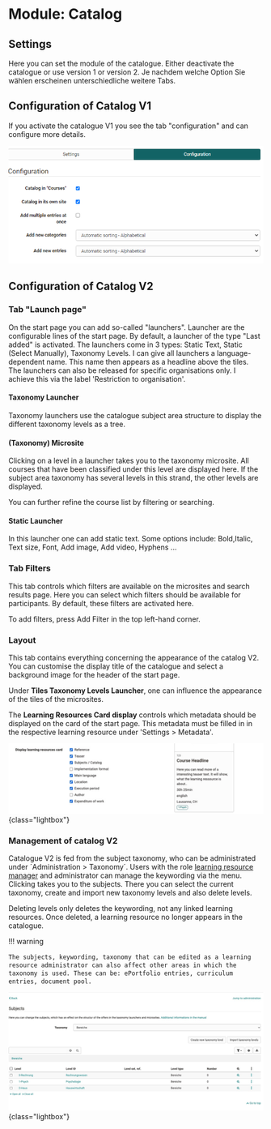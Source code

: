 # Module: Catalog

## Settings

Here you can set the module of the catalogue. Either deactivate the catalogue or use version 1 or version 2.
Je nachdem welche Option Sie wählen erscheinen unterschiedliche weitere Tabs.

## Configuration of Catalog V1

If you activate the catalogue V1 you see the tab "configuration" and can configure more details.

![Administration Catalog Version 1](assets/Admin_KatalogV1_en.png)
    

## Configuration of Catalog V2

### Tab "Launch page"

On the start page you can add so-called "launchers". Launcher are the configurable lines of the start page.  By default, a launcher of the type "Last added" is activated. The launchers come in 3 types: Static Text, Static (Select Manually), Taxonomy Levels.
I can give all launchers a language-dependent name. This name then appears as a headline above the tiles. The launchers can also be released for specific organisations only. I achieve this via the label 'Restriction to organisation'.

#### Taxonomy Launcher

Taxonomy launchers use the catalogue subject area structure to display the different taxonomy levels as a tree.

#### (Taxonomy) Microsite

Clicking on a level in a launcher takes you to the taxonomy microsite. All courses that have been classified under this level are displayed here. If the subject area taxonomy has several levels in this strand, the other levels are displayed.

You can further refine the course list by filtering or searching.

#### Static Launcher

In this launcher one can add static text. Some options include: Bold,Italic, Text size, Font, Add image, Add video, Hyphens ...

### Tab Filters

This tab controls which filters are available on the microsites and search results page. Here you can select which filters should be available for participants. By default, these filters are activated here.

To add filters, press Add Filter in the top left-hand corner.

### Layout

This tab contains everything concerning the appearance of the catalog V2. You can customise the display title of the catalogue and select a background image for the header of the start page.

Under **Tiles Taxonomy Levels Launcher**, one can influence the appearance of the tiles of the microsites.

The **Learning Resources Card display** controls which metadata should be displayed on the card of the start page. This metadata must be filled in in the respective learning resource under 'Settings > Metadata'.

![Course card administration Options](assets/course-card-admin.jpg){class="lightbox"}

### Management of catalog V2

Catalogue V2 is fed from the subject taxonomy, who can be administrated  under ´Administration > Taxonomy´. Users with the role [learning resource manager](../../manual_user/access_roles_rights/index.md) and administrator can manage the keywording via the menu.
Clicking takes you to the subjects. There you can select the current taxonomy, create and import new taxonomy levels and also delete levels.

Deleting levels only deletes the keywording, not any linked learning resources. Once deleted, a learning resource no longer appears in the catalogue.

!!! warning

    The subjects, keywording, taxonomy that can be edited as a learning resource administrator can also affect other areas in which the taxonomy is used. These can be: ePortfolio entries, curriculum entries, document pool.


![Management ofTaxonomie](assets/taxonomy-management.jpg){class="lightbox"}